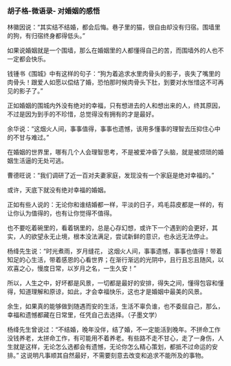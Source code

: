 ### 胡子格-微语录- 对婚姻的感悟
林徽因说：“其实结不结婚，都会后悔。巷子里的猫，很自由却没有归宿。围墙里的狗，有归宿终身都得低头。”

如果说婚姻就是一个围墙，那么在婚姻里的人都懂得自己的苦，而围墙外的人也不一定都会快乐。

钱锺书《围城》中有这样的句子：“狗为着追求水里肉骨头的影子，丧失了嘴里的肉骨头！跟爱人如愿以偿结了婚，恐怕那时候肉骨头下肚，到要对水怅惜这不可再见的影子了。”

正如婚姻的围城内外没有绝对的幸福，只有想进去的人和想出来的人，终其原因，不过是因为到手的不珍惜，总觉得没有拥有的才是最好。

余华说：“这烟火人间，事事值得，事事也遗憾，该用多懂事的理智去压抑住心中的不甘与难过。”

在婚姻的世界里，哪有几个人会理智思考，不是被爱冲昏了头脑，就是被烦琐的婚姻生活逼的无处可逃。

曹德旺说：“我们调研了近一百对夫妻家庭，发现没有一个家庭是绝对幸福的。”

或许，天底下就没有绝对幸福的婚姻。

正如有些人说的：无论你和谁结婚都一样，平淡的日子，鸡毛蒜皮都是一样的，有让你认为值得的，也有让你觉得不值得。

也不要吃着碗里的，看着锅里的，总是心存幻想，或许下一个遇到的会更好，其实，人的欲望永无止境，根本没法满足，尝试新鲜的意识，也永远无法停止。

杨绛先生说：“时光煮雨，岁月缝花， 这烟火人间，事事遗憾，事事也值得！带着知足的心生活，带着感恩的心看世界；在渐行渐远的光阴中，且行且忘且随风，以欢喜之心，慢度日常，以岁月之名，一生久安！ ​”

所以，人生之中，好坏都是风景，一切都是最好的安排，得失之间，懂得包容和懂得，知道理解和原谅，如此，才会幸福快乐，这也才是婚姻中最美的风景。

余生，如果真的能够做到随遇而安的生活，生活不辜负谁，也不委屈自己，那么，幸福和遗憾都藏在日常里，任凭自己去选择。（子墨文学）

杨绛先生曾说过：“不结婚，晚年没伴，结了婚，不一定能活到晚年。不拼命工作没钱养老，太拼命工作，有可能用不着养老。有些路不走不甘心，走了一身伤，人生就是这样，无论怎么选都会有遗憾，无论你怎么精心策划，都抵不过命运的安排。”
这说明凡事顺其自然最好，不需要刻意去改变和追求不能所及的事物。
<!--stackedit_data:
eyJoaXN0b3J5IjpbMTc5MzIzNDk5N119
-->